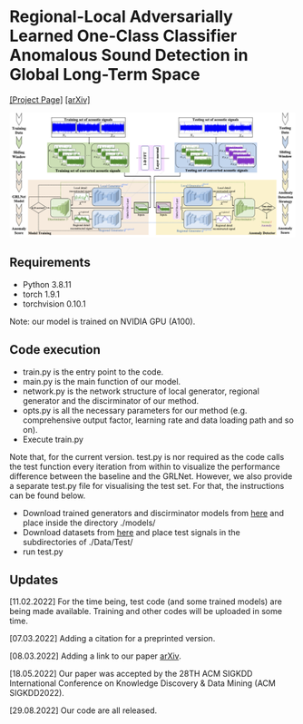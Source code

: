# Regional-Local Adversarially Learned One-Class Classifier Anomalous Sound Detection in Global Long-Term Space 
[[Project Page]](https://dl.acm.org/doi/10.1145/3534678.3539133) [[arXiv]](https://arxiv.org/abs/2202.13245)

![img1](https://github.com/CavitationDetection/GRLNet/blob/main/Image/framework.png)

## Requirements

- Python 3.8.11
- torch 1.9.1
- torchvision 0.10.1

Note: our model is trained on NVIDIA GPU (A100).

## Code execution

- train.py is the entry point to the code.
- main.py is the main function of our model.
- network.py is the network structure of local generator, regional generator and the discirminator of our method.
- opts.py is all the necessary parameters for our method (e.g. comprehensive output factor, learning rate and data loading path and so on).
- Execute train.py

Note that, for the current version. test.py is nor required as the code calls the test function every iteration from within to visualize the performance difference between the baseline and the GRLNet. However, we also provide a separate test.py file for visualising the test set. For that, the instructions can be found below.

- Download trained generators and discirminator models from [here](https://drive.google.com/drive/folders/1ye8Vev8_fdMvdfHr5FIFSb5tcwtYHlnv) and place inside the directory ./models/
- Download datasets from [here](https://drive.google.com/drive/folders/1eejPrqM2hWPxSfb0gUhu-F4FD0rhO7sp?usp=sharing) and place test signals in the subdirectories of ./Data/Test/
- run test.py


## Updates

[11.02.2022] For the time being, test code (and some trained models) are being made available. Training and other codes will be uploaded in some time.

[07.03.2022] Adding a citation for a preprinted version.

[08.03.2022] Adding a link to our paper [arXiv](https://arxiv.org/abs/2202.13245).

[18.05.2022] Our paper was accepted by the 28TH ACM SIGKDD International Conference on Knowledge Discovery & Data Mining (ACM SIGKDD2022).

[29.08.2022] Our code are all released. 



